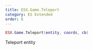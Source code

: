 ```yaml
---
title: ESX.Game.Teleport
category: ES Extended
order: 6
---
```


```lua
ESX.Game.Teleport(entity, coords, cb)
```

Teleport entity

